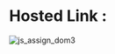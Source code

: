 # Hosted Link :
 
![js_assign_dom3](https://github.com/mansi2020/js_dom3_generating_keyboardcode/assets/57188328/ba4ccf97-b48a-43d3-afbb-1504f3725325)

